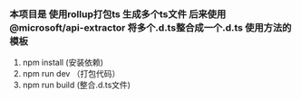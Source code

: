 ###  本项目是 使用rollup打包ts 生成多个ts文件 后来使用 @microsoft/api-extractor 将多个.d.ts整合成一个.d.ts 使用方法的模板



1. npm install (安装依赖)
2. npm run dev （打包代码）
3. npm run build (整合.d.ts文件)
